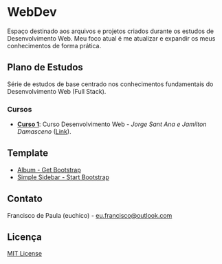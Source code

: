 # WebDev

Espaço destinado aos arquivos e projetos criados durante os estudos de Desenvolvimento Web. Meu foco atual é me atualizar e expandir os meus conhecimentos de forma prática.

## Plano de Estudos

Série de estudos de base centrado nos conhecimentos fundamentais do Desenvolvimento Web (Full Stack).

### Cursos

* **[Curso 1](https://euchico.github.io/webdev-study/course/desenvolvimento-web)**: Curso Desenvolvimento Web - *Jorge Sant Ana e Jamilton Damasceno* ([Link](https://www.udemy.com/share/101WqGBUsYcVlXRH4=/)).

## Template

* [Album - Get Bootstrap](https://v5.getbootstrap.com/)
* [Simple Sidebar - Start Bootstrap](https://startbootstrap.com/)

## Contato

Francisco de Paula (euchico) - <eu.francisco@outlook.com>

## Licença

[MIT License](https://github.com/euchico/euchico.github.io/blob/master/LICENSE.md)